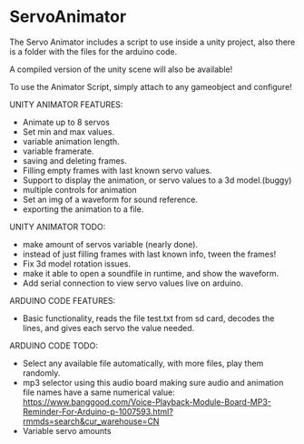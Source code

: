 # ServoAnimator

The Servo Animator includes a script to use inside a unity project,
also there is a folder with the files for the arduino code.

A compiled version of the unity scene will also be available!

To use the Animator Script, simply attach to any gameobject and configure!

UNITY ANIMATOR FEATURES:
- Animate up to 8 servos
- Set min and max values.
- variable animation length.
- variable framerate.
- saving and deleting frames.
- Filling empty frames with last known servo values.
- Support to display the animation, or servo values to a 3d model.(buggy)
- multiple controls for animation
- Set an img of a waveform for sound reference.
- exporting the animation to a file.

UNITY ANIMATOR TODO:
- make amount of servos variable (nearly done).
- instead of just filling frames with last known info, tween the frames!
- Fix 3d model rotation issues.
- make it able to open a soundfile in runtime, and show the waveform.
- Add serial connection to view servo values live on arduino.

ARDUINO CODE FEATURES:
- Basic functionality, reads the file test.txt from sd card, decodes the lines, and gives each servo the value needed.

ARDUINO CODE TODO:
- Select any available file automatically, with more files, play them randomly.
- mp3 selector using this audio board making sure audio and animation file names have a same numerical value: https://www.banggood.com/Voice-Playback-Module-Board-MP3-Reminder-For-Arduino-p-1007593.html?rmmds=search&cur_warehouse=CN
- Variable servo amounts
